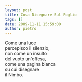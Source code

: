 ```yaml
---
layout: post
title: Cosa Disegnare Sul Foglio
tags: []
date: 2009-11-11 15:59:00
author: pietro
---
```

Come una luce<br/>percepisco il silenzio,<br/>non come un insulto<br/>del vuoto un'offesa,<br/>come una pagina bianca<br/>su cui disegnare<br/>il Nimbo.
